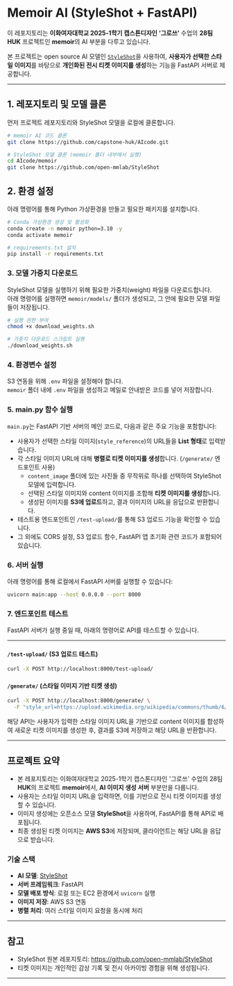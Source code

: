 # Memoir AI (StyleShot + FastAPI)

이 레포지토리는 **이화여자대학교 2025-1학기 캡스톤디자인 ‘그로쓰’** 수업의 **28팀 HUK** 프로젝트인 **memoir**의 AI 부분을 다루고 있습니다.

본 프로젝트는 open source AI 모델인 [`StyleShot`](https://github.com/open-mmlab/StyleShot)을 사용하여, **사용자가 선택한 스타일 이미지**를 바탕으로 **개인화된 전시 티켓 이미지를 생성**하는 기능을 FastAPI 서버로 제공합니다.

---

## 1. 레포지토리 및 모델 클론

먼저 프로젝트 레포지토리와 StyleShot 모델을 로컬에 클론합니다.

```bash
# memoir AI 코드 클론
git clone https://github.com/capstone-huk/AIcode.git

# StyleShot 모델 클론 (memoir 폴더 내부에서 실행)
cd AIcode/memoir
git clone https://github.com/open-mmlab/StyleShot
```


## 2. 환경 설정

아래 명령어를 통해 Python 가상환경을 만들고 필요한 패키지를 설치합니다.

```bash
# Conda 가상환경 생성 및 활성화
conda create -n memoir python=3.10 -y
conda activate memoir

# requirements.txt 설치
pip install -r requirements.txt
```


### 3. 모델 가중치 다운로드

StyleShot 모델을 실행하기 위해 필요한 가중치(weight) 파일을 다운로드합니다.  
아래 명령어를 실행하면 `memoir/models/` 폴더가 생성되고, 그 안에 필요한 모델 파일들이 저장됩니다.

```bash
# 실행 권한 부여
chmod +x download_weights.sh

# 가중치 다운로드 스크립트 실행
./download_weights.sh
```


### 4. 환경변수 설정

S3 연동을 위해 `.env` 파일을 설정해야 합니다.  
`memoir` 폴더 내에 `.env` 파일을 생성하고 메일로 안내받은 코드를 넣어 저장합니다.


### 5. main.py 함수 실행

`main.py`는 FastAPI 기반 서버의 메인 코드로, 다음과 같은 주요 기능을 포함합니다:

- 사용자가 선택한 스타일 이미지(`style_reference`)의 URL들을 **List 형태**로 입력받습니다.
- 각 스타일 이미지 URL에 대해 **병렬로 티켓 이미지를 생성**합니다. (`/generate/` 엔드포인트 사용)
  - `content_image` 폴더에 있는 사진들 중 무작위로 하나를 선택하여 StyleShot 모델에 입력합니다.
  - 선택된 스타일 이미지와 content 이미지를 조합해 **티켓 이미지를 생성**합니다.
  - 생성된 이미지를 **S3에 업로드**하고, 결과 이미지의 URL을 응답으로 반환합니다.
- 테스트용 엔드포인트인 `/test-upload/`를 통해 S3 업로드 기능을 확인할 수 있습니다.
- 그 외에도 CORS 설정, S3 업로드 함수, FastAPI 앱 초기화 관련 코드가 포함되어 있습니다.


### 6. 서버 실행

아래 명령어를 통해 로컬에서 FastAPI 서버를 실행할 수 있습니다:

```bash
uvicorn main:app --host 0.0.0.0 --port 8000
```


### 7. 엔드포인트 테스트

FastAPI 서버가 실행 중일 때, 아래의 명령어로 API를 테스트할 수 있습니다.

---

#### `/test-upload/` (S3 업로드 테스트)

```bash
curl -X POST http://localhost:8000/test-upload/
```

#### `/generate/` (스타일 이미지 기반 티켓 생성)
```bash
curl -X POST http://localhost:8000/generate/ \
  -F "style_url=https://upload.wikimedia.org/wikipedia/commons/thumb/6/6e/Golde33443.jpg/640px-Golde33443.jpg"
```
해당 API는 사용자가 입력한 스타일 이미지 URL을 기반으로 content 이미지를 합성하여
새로운 티켓 이미지를 생성한 후, 결과를 S3에 저장하고 해당 URL을 반환합니다.


---

## 프로젝트 요약

- 본 레포지토리는 이화여자대학교 2025-1학기 캡스톤디자인 '그로쓰' 수업의 28팀 **HUK**의 프로젝트 **memoir**에서, **AI 이미지 생성 서버** 부분만을 다룹니다.
- 사용자는 스타일 이미지 URL을 입력하면, 이를 기반으로 전시 티켓 이미지를 생성할 수 있습니다.
- 이미지 생성에는 오픈소스 모델 **StyleShot**을 사용하며, FastAPI를 통해 API로 배포됩니다.
- 최종 생성된 티켓 이미지는 **AWS S3**에 저장되며, 클라이언트는 해당 URL을 응답으로 받습니다.

### 기술 스택

- **AI 모델**: [StyleShot](https://github.com/open-mmlab/StyleShot)
- **서버 프레임워크**: FastAPI
- **모델 배포 방식**: 로컬 또는 EC2 환경에서 `uvicorn` 실행
- **이미지 저장**: AWS S3 연동
- **병렬 처리**: 여러 스타일 이미지 요청을 동시에 처리

---

## 참고

- StyleShot 원본 레포지토리: https://github.com/open-mmlab/StyleShot  
- 티켓 이미지는 개인적인 감상 기록 및 전시 아카이빙 경험을 위해 생성됩니다.

---
